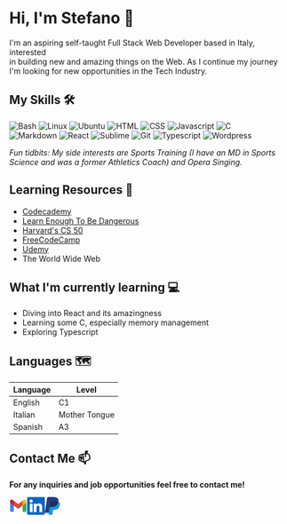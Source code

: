 # Hi, I'm Stefano :wave:
I'm an aspiring self-taught Full Stack Web Developer based in Italy, interested   
in building new and amazing things on the Web. As I continue my journey  
I'm looking for new opportunities in the Tech Industry.


## My Skills :hammer_and_wrench:
![Bash](https://img.shields.io/badge/Bash-4EAA25?logo=gnubash&logoColor=white&style=for-the-badge)
![Linux](https://img.shields.io/badge/Linux-FCC624?style=for-the-badge&logo=linux&logoColor=black)
![Ubuntu](https://img.shields.io/badge/Ubuntu-E95420?style=for-the-badge&logo=ubuntu&logoColor=white)
![HTML](https://img.shields.io/badge/HTML-EAEEF2?style=for-the-badge&logo=html5&logoColor=white)
![CSS](https://img.shields.io/badge/CSS-0969DA?&style=for-the-badge&logo=css3&logoColor=white)
![Javascript](https://img.shields.io/badge/JavaScript-323330?style=for-the-badge&logo=javascript&logoColor=F7DF1E)
![C](https://img.shields.io/badge/C-00599C?style=for-the-badge&logo=c&logoColor=white)  
![Markdown](https://img.shields.io/badge/Markdown-000000?style=for-the-badge&logo=markdown&logoColor=white)
![React](https://img.shields.io/badge/React-20232A?style=for-the-badge&logo=react&logoColor=61DAFB)
![Sublime](https://img.shields.io/badge/sublime_text-%23575757.svg?&style=for-the-badge&logo=sublime-text&logoColor=important)
![Git](https://img.shields.io/badge/GIT-E44C30?style=for-the-badge&logo=git&logoColor=white)
![Typescript](https://img.shields.io/badge/TypeScript-007ACC?style=for-the-badge&logo=typescript&logoColor=white)
![Wordpress](https://img.shields.io/badge/Wordpress-21759B?style=for-the-badge&logo=wordpress&logoColor=white)


_Fun tidbits: My side interests are Sports Training (I have an MD in Sports  
Science and was a former Athletics Coach) and Opera Singing._

## Learning Resources :orange_book:
- [Codecademy](https://www.codecademy.com/)
- [Learn Enough To Be Dangerous](https://www.learnenough.com/)
- [Harvard's CS 50](https://www.youtube.com/watch?v=LfaMVlDaQ24&t=41157s)
- [FreeCodeCamp](https://www.freecodecamp.org/)
- [Udemy](https://www.udemy.com/)
- The World Wide Web

## What I'm currently learning :computer:
- Diving into React and its amazingness
- Learning some C, especially memory management
- Exploring Typescript

## Languages :world_map:

| Language   | Level         |
| ---------- | ------------- |
| English    | C1            |
| Italian    | Mother Tongue |
| Spanish    | A3            |

## Contact Me :mailbox:

**For any inquiries and job opportunities feel free to contact me!**

<a href="mailto:steanthos@gmail.com">
    <img height="32" align="left" alt="Mail" src="/gmail.png" />
</a>

<a href="https://www.linkedin.com/in/stefano-antonini">
    <img height="32" align="left" alt="LinkedIn" src="linkedin.png" />
</a>

<a href="https://paypal.me/SAntonini7">
    <img height="32" align="left" alt="Buy Me a Coffee" src="paypal.png" />
</a>  


  
